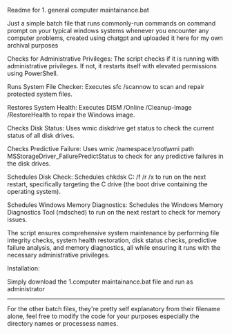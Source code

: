Readme for 1. general computer maintainance.bat

Just a simple batch file that runs commonly-run commands on command prompt on your typical windows systems whenever you encounter any computer problems, created using chatgpt and uploaded it here for my own archival purposes

Checks for Administrative Privileges:
        The script checks if it is running with administrative privileges. If not, it restarts itself with elevated permissions using PowerShell.

Runs System File Checker:
        Executes sfc /scannow to scan and repair protected system files.

Restores System Health:
        Executes DISM /Online /Cleanup-Image /RestoreHealth to repair the Windows image.

Checks Disk Status:
        Uses wmic diskdrive get status to check the current status of all disk drives.

Checks Predictive Failure:
        Uses wmic /namespace:\root\wmi path MSStorageDriver_FailurePredictStatus to check for any predictive failures in the disk drives.

Schedules Disk Check:
        Schedules chkdsk C: /f /r /x to run on the next restart, specifically targeting the C drive (the boot drive containing the operating system).

Schedules Windows Memory Diagnostics:
        Schedules the Windows Memory Diagnostics Tool (mdsched) to run on the next restart to check for memory issues.

The script ensures comprehensive system maintenance by performing file integrity checks, system health restoration, disk status checks, predictive failure analysis, and memory diagnostics, all while ensuring it runs with the necessary administrative privileges.


Installation:

Simply download the 1.computer maintainance.bat file and run as administrator

---

For the other batch files, they're pretty self explanatory from their filename alone, feel free to modify the code for your purposes especially the directory names or processess names.
